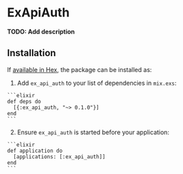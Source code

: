 # ExApiAuth

**TODO: Add description**

## Installation

If [available in Hex](https://hex.pm/docs/publish), the package can be installed as:

  1. Add `ex_api_auth` to your list of dependencies in `mix.exs`:

    ```elixir
    def deps do
      [{:ex_api_auth, "~> 0.1.0"}]
    end
    ```

  2. Ensure `ex_api_auth` is started before your application:

    ```elixir
    def application do
      [applications: [:ex_api_auth]]
    end
    ```

